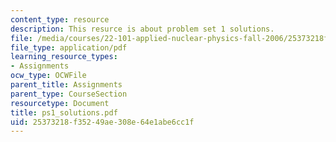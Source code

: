 ```yaml
---
content_type: resource
description: This resurce is about problem set 1 solutions.
file: /media/courses/22-101-applied-nuclear-physics-fall-2006/25373218f35249ae308e64e1abe6cc1f_ps1_solutions.pdf
file_type: application/pdf
learning_resource_types:
- Assignments
ocw_type: OCWFile
parent_title: Assignments
parent_type: CourseSection
resourcetype: Document
title: ps1_solutions.pdf
uid: 25373218-f352-49ae-308e-64e1abe6cc1f
---
```

